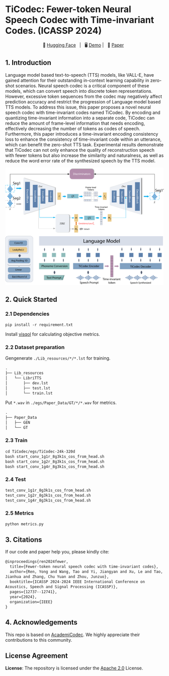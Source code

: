 # TiCodec: Fewer-token Neural Speech Codec with Time-invariant Codes. (ICASSP 2024)

<p align="center">
        🤗 <a href="https://huggingface.co/y-ren16/TiCodec">Hugging Face</a>&nbsp&nbsp | &nbsp&nbsp🖥️ <a href="https://y-ren16.github.io/TiCodec">Demo</a> | &nbsp&nbsp📑 <a href="https://arxiv.org/pdf/2310.00014">Paper</a>&nbsp&nbsp
<br>

## 1. Introduction

Language model based text-to-speech (TTS) models, like VALL-E, have gained attention for their outstanding in-context learning capability in zero-shot scenarios. Neural speech codec is a critical component of these models, which can convert speech into discrete token
representations. However, excessive token sequences from the codec may negatively affect prediction accuracy and restrict the progression of Language model based TTS models. To address this issue, this paper proposes a novel neural speech codec with time-invariant
codes named TiCodec. By encoding and quantizing time-invariant information into a separate code, TiCodec can reduce the amount of frame-level information that needs encoding, effectively decreasing the number of tokens as codes of speech. Furthermore, this paper introduces a time-invariant encoding consistency loss to enhance the consistency of time-invariant code within an utterance, which can benefit the zero-shot TTS task. Experimental results demonstrate that TiCodec can not only enhance the quality of reconstruction speech with fewer tokens but also increase the similarity and
naturalness, as well as reduce the word error rate of the synthesized speech by the TTS model.

<div align="center">
  <img src="imgs/Ticodec-all.png" alt="Architecture" width="800" />
</div>

## 2. Quick Started
### 2.1 Dependencies
```
pip install -r requirement.txt
```
Install [visqol](https://github.com/google/visqol) for calculating objective metrics.
### 2.2 Dataset preparation
Gengenerate ``./Lib_resources/*/*.lst`` for training.
```
.
├── Lib_resources
│   └── LibriTTS
│       ├── dev.lst
│       ├── test.lst
│       └── train.lst
```
Put ``*.wav`` in ``./egs/Paper_Data/GT/*/*.wav`` for metrics.
```
.
├── Paper_Data
│   ├── GEN
│   └── GT
```
### 2.3 Train
```
cd TiCodec/egs/TiCodec-24k-320d
bash start_conv_1g1r_8g3k1s_cos_from_head.sh
bash start_conv_1g2r_8g3k1s_cos_from_head.sh
bash start_conv_1g4r_8g3k1s_cos_from_head.sh
```
### 2.4 Test
```
test_conv_1g1r_8g3k1s_cos_from_head.sh
test_conv_1g2r_8g3k1s_cos_from_head.sh
test_conv_1g4r_8g3k1s_cos_from_head.sh
```
### 2.5 Metrics
```
python metrics.py
```
## 3. Citations
If our code and paper help you, please kindly cite:
```
@inproceedings{ren2024fewer,
  title={Fewer-token neural speech codec with time-invariant codes},
  author={Ren, Yong and Wang, Tao and Yi, Jiangyan and Xu, Le and Tao, Jianhua and Zhang, Chu Yuan and Zhou, Junzuo},
  booktitle={ICASSP 2024-2024 IEEE International Conference on Acoustics, Speech and Signal Processing (ICASSP)},
  pages={12737--12741},
  year={2024},
  organization={IEEE}
}
```

## 4. Acknowledgements
This repo is based on [AcademiCodec](https://github.com/yangdongchao/AcademiCodec). We highly appreciate their contributions to this community.

## License Agreement

**License**: The repository is licensed under the [Apache 2.0](LICENSE) License. 

